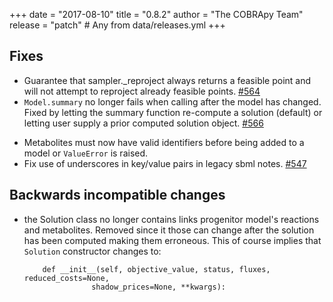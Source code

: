 +++
date = "2017-08-10"
title = "0.8.2"
author = "The COBRApy Team"
release = "patch"  # Any from data/releases.yml
+++

## Fixes

- Guarantee that sampler._reproject always returns a feasible point
  and will not attempt to reproject already feasible
  points. [#564](https://github.com/opencobra/cobrapy/pull/564)
- `Model.summary` no longer fails when calling after the model has
  changed. Fixed by letting the summary function re-compute a solution
  (default) or letting user supply a prior computed solution
  object. [#566](https://github.com/opencobra/cobrapy/pull/566)
<!--more-->
- Metabolites must now have valid identifiers before being added to a
  model or `ValueError` is raised.
- Fix use of underscores in key/value pairs in legacy sbml
  notes. [#547](https://github.com/opencobra/cobrapy/issues/547)

## Backwards incompatible changes

- the Solution class no longer contains links progenitor model's
  reactions and metabolites. Removed since it those can change after
  the solution has been computed making them erroneous. This of course
  implies that `Solution` constructor changes to:
  ```
      def __init__(self, objective_value, status, fluxes, reduced_costs=None,
                 shadow_prices=None, **kwargs):
  ```
